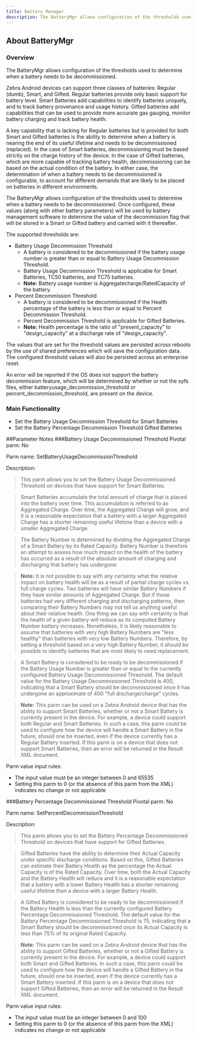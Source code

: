 ```yaml
---
title: Battery Manager
description: The BatteryMgr allows configuration of the thresholds used to determine when a battery needs to be decommissioned.
---
```


## About BatteryMgr

### Overview
The BatteryMgr allows configuration of the thresholds used to determine when a battery needs to be decommissioned.

Zebra Android devices can support three classes of batteries: Regular (dumb), Smart, and Gifted. Regular batteries provide only basic support for battery level. Smart Batteries add capabilities to identify batteries uniquely, and to track battery provenance and usage history. Gifted batteries add capabilities that can be used to provide more accurate gas gauging, monitor battery charging and track battery health.

A key capability that is lacking for Regular batteries but is provided for both Smart and Gifted batteries is the ability to determine when a battery is nearing the end of its useful lifetime and needs to be decommissioned (replaced). In the case of Smart batteries, decommissioning must be based strictly on the charge history of the device. In the case of Gifted batteries, which are more capable of tracking battery health, decommissioning can be based on the actual condition of the battery. In either case, the determination of when a battery needs to be decommissioned is configurable, to account for different demands that are likely to be placed on batteries in different environments.

The BatteryMgr allows configuration of the thresholds used to determine when a battery needs to be decommissioned. Once configured, these values (along with other battery parameters) will be used by battery management software to determine the value of the decommission flag that will be stored in a Smart or Gifted battery and carried with it thereafter.

The supported thresholds are:

* Battery Usage Decommission Threshold
	* A battery is considered to be decommissioned if the battery usage number is greater than or equal to Battery Usage Decommission Threshold.
	* Battery Usage Decommission Threshold is applicable for Smart Batteries, TC50 batteries, and TC75 batteries.
	* **Note:** Battery usage number is Aggregatecharge/RatedCapacity of the battery.
* Percent Decommission Threshold
	* A battery is considered to be decommissioned if the Health percentage of the battery is less than or equal to Percent Decommission Threshold.
	* Percent Decommission Threshold is applicable for Gifted Batteries.
	* **Note:** Health percentage is the ratio of "present_capacity" to "design_capacity" at a discharge rate of "design_capacity".

The values that are set for the threshold values are persisted across reboots by the use of shared preferences which will save the configuration data. The configured threshold values will also be persisted across an enterprise reset.

An error will be reported if the OS does not support the battery decommission feature, which will be determined by whether or not the syfs files, either batteryusage_decommission_threshold or percent_decommission_threshold, are present on the device.

### Main Functionality
 
* Set the Battery Usage Decommission Threshold for Smart Batteries
* Set the Battery Percentage Decommission Threshold Gifted Batteries

##Parameter Notes
###Battery Usage Decommissioned Threshold
Pivotal parm: No

Parm name: SetBatteryUsageDecommissionThreshold

Description: 

>This parm allows you to set the Battery Usage Decommissioned Threshold on devices that have support for Smart Batteries.

>Smart Batteries accumulate the total amount of charge that is placed into the battery over time. This accumulation is referred to as Aggregated Charge. Over time, the Aggregated Charge will grow, and it is a reasonable expectation that a battery with a larger Aggregated Charge has a shorter remaining useful lifetime than a device with a smaller Aggregated Charge.

>The Battery Number is determined by dividing the Aggregated Charge of a Smart Battery by its Rated Capacity. Battery Number is therefore an attempt to assess how much impact on the health of the battery has occurred as a result of the absolute amount of charging and discharging that battery has undergone.

>**Note:** It is not possible to say with any certainty what the relative impact on battery health will be as a result of partial charge cycles vs. full charge cycles. Two batteries will have similar Battery Numbers if they have similar amounts of Aggregated Charge. But if those batteries had very different charging and discharging patterns, then comparing their Battery Numbers may not tell us anything useful about their relative health. One thing we can say with certainty is that the health of a given battery will reduce as its computed Battery Number battery increases. Nonetheless, it is likely reasonable to assume that batteries with very high Battery Numbers are "less healthy" than batteries with very low Battery Numbers. Therefore, by setting a threshold based on a very high Battery Number, it should be possible to identify batteries that are most likely to need replacement.

>A Smart Battery is considered to be ready to be decommissioned if the Battery Usage Number is greater than or equal to the currently configured Battery Usage Decommissioned Threshold. The default value for the Battery Usage Decommissioned Threshold is 400, indicating that a Smart Battery should be decommissioned once it has undergone an approximate of 400 "full discharge/charge" cycles.

>**Note:** This parm can be used on a Zebra Android device that has the ability to support Smart Batteries, whether or not a Smart Battery is currently present in the device. For example, a device could support both Regular and Smart Batteries. In such a case, this parm could be used to configure how the device will handle a Smart Battery in the future, should one be inserted, even if the device currently has a Regular Battery inserted. If this parm is on a device that does not support Smart Batteries, then an error will be returned in the Result XML document.

Parm value input rules: 

* The input value must be an integer between 0 and 65535
* Setting this parm to 0 (or the absence of this parm from the XML) indicates no change or not applicable

###Battery Percentage Decommissioned Threshold
Pivotal parm: No

Parm name: SetPercentDecommissionThreshold

Description: 

>This parm allows you to set the Battery Percentage Decommissioned Threshold on devices that have support for Gifted Batteries.

>Gifted Batteries have the ability to determine their Actual Capacity under specific discharge conditions. Based on this, Gifted Batteries can estimate their Battery Health as the percentage the Actual Capacity is of the Rated Capacity. Over time, both the Actual Capacity and the Battery Health will reduce and it is a reasonable expectation that a battery with a lower Battery Health has a shorter remaining useful lifetime than a device with a larger Battery Health.

>A Gifted Battery is considered to be ready to be decommissioned if the Battery Health is less than the currently configured Battery Percentage Decommissioned Threshold. The default value for the Battery Percentage Decommissioned Threshold is 75, indicating that a Smart Battery should be decommissioned once its Actual Capacity is less than 75% of its original Rated Capacity.

>**Note:** This parm can be used on a Zebra Android device that has the ability to support Gifted Batteries, whether or not a Gifted Battery is currently present in the device. For example, a device could support both Smart and Gifted Batteries. In such a case, this parm could be used to configure how the device will handle a Gifted Battery in the future, should one be inserted, even if the device currently has a Smart Battery inserted. If this parm is on a device that does not support Gifted Batteries, then an error will be returned in the Result XML document.

Parm value input rules: 

* The input value must be an integer between 0 and 100
* Setting this parm to 0 (or the absence of this parm from the XML) indicates no change or not applicable

